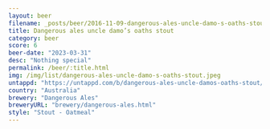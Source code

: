 ```yaml
---
layout: beer
filename: _posts/beer/2016-11-09-dangerous-ales-uncle-damo-s-oaths-stout.md
title: Dangerous ales uncle damo’s oaths stout
category: beer
score: 6
beer-date: "2023-03-31"
desc: "Nothing special"
permalink: /beer/:title.html
img: /img/list/dangerous-ales-uncle-damo-s-oaths-stout.jpeg
untappd: "https://untappd.com/b/dangerous-ales-uncle-damos-oaths-stout/3817156"
country: "Australia"
brewery: "Dangerous Ales"
breweryURL: "brewery/dangerous-ales.html"
style: "Stout - Oatmeal"
---
```

